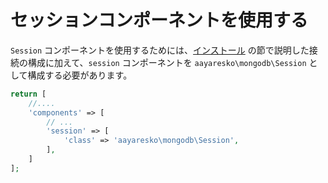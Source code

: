 セッションコンポーネントを使用する
==================================

`Session` コンポーネントを使用するためには、[インストール](installation.md) の節で説明した接続の構成に加えて、`session` コンポーネントを `aayaresko\mongodb\Session` として構成する必要があります。

```php
return [
    //....
    'components' => [
        // ...
        'session' => [
            'class' => 'aayaresko\mongodb\Session',
        ],
    ]
];
```
